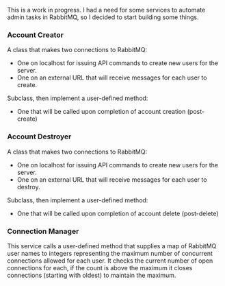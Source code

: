 This is a work in progress. I had a need for some services to automate admin tasks in RabbitMQ, so I decided to start building some things.


### Account Creator

A class that makes two connections to RabbitMQ:
* One on localhost for issuing API commands to create new users for the server.
* One on an external URL that will receive messages for each user to create.

Subclass, then implement a user-defined method:
* One that will be called upon completion of account creation (post-create)


### Account Destroyer

A class that makes two connections to RabbitMQ:
* One on localhost for issuing API commands to create new users for the server.
* One on an external URL that will receive messages for each user to destroy.

Subclass, then implement a user-defined method:
* One that will be called upon completion of account delete (post-delete)


### Connection Manager

This service calls a user-defined method that supplies a map of RabbitMQ user names to integers representing the maximum number of concurrent connections allowed for each user. It checks the current number of open connections for each, if the count is above the maximum it closes connections (starting with oldest) to maintain the maximum.
